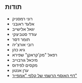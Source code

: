 ## תודות

- רוני רמסניק
- אלעד ראובני
- יגאל אלישייב
- עודד סטביצקי
- תומר דסר
- רובי אורצ'יה
- גיא כהן
- רפאל "מק'קראקן" שפירא
- מיכאל גורבוייב
- מקסים לפידוס
- ערן אנטון
- [דף האוסף הרשמי של קלפי "אמפייר"](https://www.empirecards.co.il)
